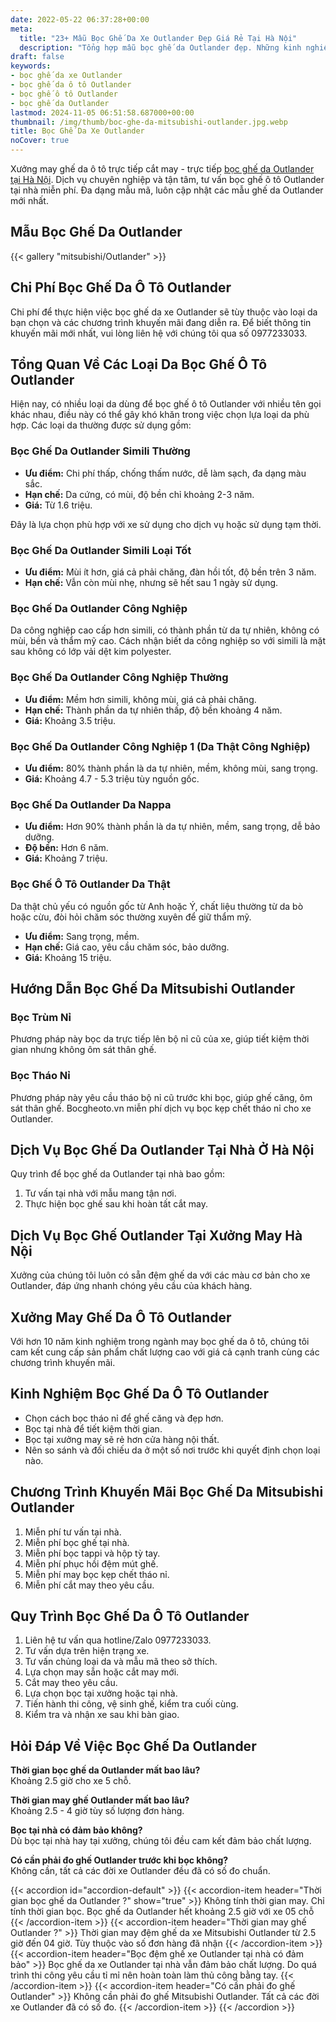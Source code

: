 ```yaml
---
date: 2022-05-22 06:37:28+00:00
meta:
  title: "23+ Mẫu Bọc Ghế Da Xe Outlander Đẹp Giá Rẻ Tại Hà Nội"
  description: "Tổng hợp mẫu bọc ghế da Outlander đẹp. Những kinh nghiệm bọc ghế ô tô Outlander. Chương trình khuyến mãi bọc ghế Mitsubishi Outlander. Bảng giá bọc ghế da xe Outlander."
draft: false
keywords:
- bọc ghế da xe Outlander
- bọc ghế da ô tô Outlander
- bọc ghế ô tô Outlander
- bọc ghế da Outlander
lastmod: 2024-11-05 06:51:58.687000+00:00
thumbnail: /img/thumb/boc-ghe-da-mitsubishi-outlander.jpg.webp
title: Bọc Ghế Da Xe Outlander
noCover: true
---
```


Xưởng may ghế da ô tô trực tiếp cắt may - trực tiếp [bọc ghế da Outlander tại Hà Nội](https://bocgheoto.vn/mitsubishi/boc-ghe-da-xe-outlander.html/). Dịch vụ chuyên nghiệp và tận tâm, tư vấn bọc ghế ô tô Outlander tại nhà miễn phí. Đa dạng mẫu mã, luôn cập nhật các mẫu ghế da Outlander mới nhất.

## Mẫu Bọc Ghế Da Outlander
{{< gallery "mitsubishi/Outlander" >}}

## Chi Phí Bọc Ghế Da Ô Tô Outlander

Chi phí để thực hiện việc bọc ghế da xe Outlander sẽ tùy thuộc vào loại da bạn chọn và các chương trình khuyến mãi đang diễn ra. Để biết thông tin khuyến mãi mới nhất, vui lòng liên hệ với chúng tôi qua số 0977233033.

## Tổng Quan Về Các Loại Da Bọc Ghế Ô Tô Outlander

Hiện nay, có nhiều loại da dùng để bọc ghế ô tô Outlander với nhiều tên gọi khác nhau, điều này có thể gây khó khăn trong việc chọn lựa loại da phù hợp. Các loại da thường được sử dụng gồm:

### Bọc Ghế Da Outlander Simili Thường

- **Ưu điểm:** Chi phí thấp, chống thấm nước, dễ làm sạch, đa dạng màu sắc.
- **Hạn chế:** Da cứng, có mùi, độ bền chỉ khoảng 2-3 năm.
- **Giá:** Từ 1.6 triệu.

Đây là lựa chọn phù hợp với xe sử dụng cho dịch vụ hoặc sử dụng tạm thời.

### Bọc Ghế Da Outlander Simili Loại Tốt

- **Ưu điểm:** Mùi ít hơn, giá cả phải chăng, đàn hồi tốt, độ bền trên 3 năm.
- **Hạn chế:** Vẫn còn mùi nhẹ, nhưng sẽ hết sau 1 ngày sử dụng.

### Bọc Ghế Da Outlander Công Nghiệp

Da công nghiệp cao cấp hơn simili, có thành phần từ da tự nhiên, không có mùi, bền và thẩm mỹ cao. Cách nhận biết da công nghiệp so với simili là mặt sau không có lớp vải dệt kim polyester.

### Bọc Ghế Da Outlander Công Nghiệp Thường

- **Ưu điểm:** Mềm hơn simili, không mùi, giá cả phải chăng.
- **Hạn chế:** Thành phần da tự nhiên thấp, độ bền khoảng 4 năm.
- **Giá:** Khoảng 3.5 triệu.

### Bọc Ghế Da Outlander Công Nghiệp 1 (Da Thật Công Nghiệp)

- **Ưu điểm:** 80% thành phần là da tự nhiên, mềm, không mùi, sang trọng.
- **Giá:** Khoảng 4.7 - 5.3 triệu tùy nguồn gốc.

### Bọc Ghế Da Outlander Da Nappa

- **Ưu điểm:** Hơn 90% thành phần là da tự nhiên, mềm, sang trọng, dễ bảo dưỡng.
- **Độ bền:** Hơn 6 năm.
- **Giá:** Khoảng 7 triệu.

### Bọc Ghế Ô Tô Outlander Da Thật

Da thật chủ yếu có nguồn gốc từ Anh hoặc Ý, chất liệu thường từ da bò hoặc cừu, đòi hỏi chăm sóc thường xuyên để giữ thẩm mỹ.

- **Ưu điểm:** Sang trọng, mềm.
- **Hạn chế:** Giá cao, yêu cầu chăm sóc, bảo dưỡng.
- **Giá:** Khoảng 15 triệu.

## Hướng Dẫn Bọc Ghế Da Mitsubishi Outlander

### Bọc Trùm Nỉ

Phương pháp này bọc da trực tiếp lên bộ nỉ cũ của xe, giúp tiết kiệm thời gian nhưng không ôm sát thân ghế.

### Bọc Tháo Nỉ

Phương pháp này yêu cầu tháo bộ nỉ cũ trước khi bọc, giúp ghế căng, ôm sát thân ghế. Bocgheoto.vn miễn phí dịch vụ bọc kẹp chết tháo nỉ cho xe Outlander.

## Dịch Vụ Bọc Ghế Da Outlander Tại Nhà Ở Hà Nội

Quy trình để bọc ghế da Outlander tại nhà bao gồm:
1. Tư vấn tại nhà với mẫu mang tận nơi.
2. Thực hiện bọc ghế sau khi hoàn tất cắt may.

## Dịch Vụ Bọc Ghế Outlander Tại Xưởng May Hà Nội

Xưởng của chúng tôi luôn có sẵn đệm ghế da với các màu cơ bản cho xe Outlander, đáp ứng nhanh chóng yêu cầu của khách hàng.

## Xưởng May Ghế Da Ô Tô Outlander

Với hơn 10 năm kinh nghiệm trong ngành may bọc ghế da ô tô, chúng tôi cam kết cung cấp sản phẩm chất lượng cao với giá cả cạnh tranh cùng các chương trình khuyến mãi.

## Kinh Nghiệm Bọc Ghế Da Ô Tô Outlander

- Chọn cách bọc tháo nỉ để ghế căng và đẹp hơn.
- Bọc tại nhà để tiết kiệm thời gian.
- Bọc tại xưởng may sẽ rẻ hơn cửa hàng nội thất.
- Nên so sánh và đối chiếu da ở một số nơi trước khi quyết định chọn loại nào.

## Chương Trình Khuyến Mãi Bọc Ghế Da Mitsubishi Outlander

1. Miễn phí tư vấn tại nhà.
2. Miễn phí bọc ghế tại nhà.
3. Miễn phí bọc tappi và hộp tỳ tay.
4. Miễn phí phục hồi đệm mút ghế.
5. Miễn phí may bọc kẹp chết tháo nỉ.
6. Miễn phí cắt may theo yêu cầu.

## Quy Trình Bọc Ghế Da Ô Tô Outlander

1. Liên hệ tư vấn qua hotline/Zalo 0977233033.
2. Tư vấn dựa trên hiện trạng xe.
3. Tư vấn chủng loại da và mẫu mã theo sở thích.
4. Lựa chọn may sẵn hoặc cắt may mới.
5. Cắt may theo yêu cầu.
6. Lựa chọn bọc tại xưởng hoặc tại nhà.
7. Tiến hành thi công, vệ sinh ghế, kiểm tra cuối cùng.
8. Kiểm tra và nhận xe sau khi bàn giao.

## Hỏi Đáp Về Việc Bọc Ghế Da Outlander

**Thời gian bọc ghế da Outlander mất bao lâu?**  
Khoảng 2.5 giờ cho xe 5 chỗ.

**Thời gian may ghế Outlander mất bao lâu?**  
Khoảng 2.5 - 4 giờ tùy số lượng đơn hàng.

**Bọc tại nhà có đảm bảo không?**  
Dù bọc tại nhà hay tại xưởng, chúng tôi đều cam kết đảm bảo chất lượng.

**Có cần phải đo ghế Outlander trước khi bọc không?**  
Không cần, tất cả các đời xe Outlander đều đã có số đo chuẩn.

{{< accordion id="accordion-default" >}}
  {{< accordion-item header="Thời gian bọc ghế da Outlander ?" show="true" >}}
    Không tính thời gian may. Chỉ tính thời gian bọc. Bọc ghế da Outlander hết khoảng 2.5 giờ với xe 05 chỗ
  {{< /accordion-item >}}
  {{< accordion-item header="Thời gian may ghế Outlander ?" >}}
    Thời gian may đệm ghế da xe Mitsubishi Outlander từ 2.5 giờ đến 04 giờ. Tùy thuộc vào số đơn hàng đã nhận
  {{< /accordion-item >}}
  {{< accordion-item header="Bọc đệm ghế xe Outlander tại nhà có đảm bảo" >}}
    Bọc ghế da xe Outlander tại nhà vẫn đảm bảo chất lượng. Do quá trình thi công yêu cầu tỉ mỉ nên hoàn toàn làm thủ công bằng tay.
  {{< /accordion-item >}}
  {{< accordion-item header="Có cần phải đo ghế Outlander" >}}
    Không cần phải đo ghế Mitsubishi Outlander. Tất cả các đời xe Outlander đã có số đo.
  {{< /accordion-item >}}
{{< /accordion >}}
